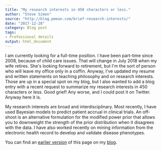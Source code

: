 ```yaml
---
title: "My research interests in 450 characters or less."
author: "Steve Simon"
source: "http://blog.pmean.com/brief-research-interests/"
date: "2017-12-28"
category: Blog post
tags:
- Professional details
output: html_document
---
```


I am currently looking for a full-time position. I have been part-time since 2008, because of child care issues. That will change in July 2018 when my wife retires. She's looking forward to retirement, but I'm the sort of person who will leave my office only in a coffin. Anyway, I've updated my resume and written statements on teaching philosophy and on research interests. Those are up in a special spot on my blog, but I also wanted to add a blog entry with a recent request to summarize my research interests in 450 characters or less. Good grief! Any worse, and I could post it on Twitter. Anyway here it is.

<!---More--->

My research interests are broad and interdisciplinary. Most recently, I have used Bayesian models to predict patient accrual in clinical trials. An off-shoot is an alternative formulation for the modified power prior that allows you to downweight the strength of the prior distribution when it disagrees with the data. I have also worked recently on mining information from the electronic health record to develop and validate disease phenotypes.

You can find an [earlier version][sim1] of this page on my [blog][sim2].

[sim1]: http://blog.pmean.com/brief-research-interests/
[sim2]: http://blog.pmean.com
